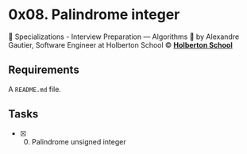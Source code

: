 # 0x08. Palindrome integer
:open_file_folder: Specializations - Interview Preparation ― Algorithms
:bust_in_silhouette: by Alexandre Gautier, Software Engineer at Holberton School
:copyright: **[Holberton School](https://www.holbertonschool.com/)**

## Requirements
A ```README.md``` file.

## Tasks
* [x] 0. Palindrome unsigned integer
